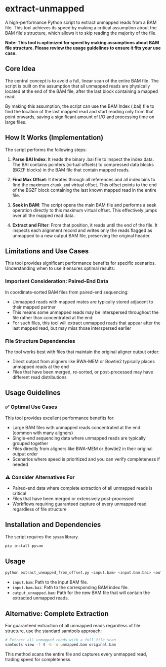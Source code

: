 # extract-unmapped

A high-performance Python script to extract unmapped reads from a BAM file. This tool achieves its speed by making a critical assumption about the BAM file's structure, which allows it to skip reading the majority of the file.

**Note: This tool is optimized for speed by making assumptions about BAM file structure. Please review the usage guidelines to ensure it fits your use case.**

## Core Idea

The central concept is to avoid a full, linear scan of the entire BAM file. The script is built on the assumption that all unmapped reads are physically located at the end of the BAM file, after the last block containing a mapped read.

By making this assumption, the script can use the BAM Index (.bai) file to find the location of the last mapped read and start reading only from that point onwards, saving a significant amount of I/O and processing time on large files.

## How It Works (Implementation)

The script performs the following steps:

1. **Parse BAI Index**: It reads the binary .bai file to inspect the index data. The BAI contains pointers (virtual offsets) to compressed data blocks (BGZF blocks) in the BAM file that contain mapped reads.

2. **Find Max Offset**: It iterates through all references and all index bins to find the maximum `chunk_end` virtual offset. This offset points to the end of the BGZF block containing the last known mapped read in the entire file.

3. **Seek in BAM**: The script opens the main BAM file and performs a seek operation directly to this maximum virtual offset. This effectively jumps over all the mapped read data.

4. **Extract and Filter**: From that position, it reads until the end of the file. It inspects each alignment record and writes only the reads flagged as unmapped to a new output BAM file, preserving the original header.

## Limitations and Use Cases

This tool provides significant performance benefits for specific scenarios. Understanding when to use it ensures optimal results:

### Important Consideration: Paired-End Data

In coordinate-sorted BAM files from paired-end sequencing:

- Unmapped reads with mapped mates are typically stored adjacent to their mapped partner
- This means some unmapped reads may be interspersed throughout the file rather than concentrated at the end
- For such files, this tool will extract unmapped reads that appear after the last mapped read, but may miss those interspersed earlier

### File Structure Dependencies

The tool works best with files that maintain the original aligner output order:

- Direct output from aligners like BWA-MEM or Bowtie2 typically places unmapped reads at the end
- Files that have been merged, re-sorted, or post-processed may have different read distributions

## Usage Guidelines

### ✅ Optimal Use Cases

This tool provides excellent performance benefits for:

- Large BAM files with unmapped reads concentrated at the end (common with many aligners)
- Single-end sequencing data where unmapped reads are typically grouped together
- Files directly from aligners like BWA-MEM or Bowtie2 in their original output order
- Scenarios where speed is prioritized and you can verify completeness if needed

### ⚠️ Consider Alternatives For

- Paired-end data where complete extraction of all unmapped reads is critical
- Files that have been merged or extensively post-processed
- Workflows requiring guaranteed capture of every unmapped read regardless of file structure

## Installation and Dependencies

The script requires the `pysam` library.

```bash
pip install pysam
```

## Usage

```bash
python extract_unmapped_from_offset.py <input.bam> <input.bam.bai> <output_unmapped.bam>
```

- `input.bam`: Path to the input BAM file.
- `input.bam.bai`: Path to the corresponding BAM index file.
- `output_unmapped.bam`: Path for the new BAM file that will contain the extracted unmapped reads.

## Alternative: Complete Extraction

For guaranteed extraction of all unmapped reads regardless of file structure, use the standard samtools approach:

```bash
# Extract all unmapped reads with a full file scan
samtools view -f 4 -b -o unmapped.bam original.bam
```

This method scans the entire file and captures every unmapped read, trading speed for completeness.